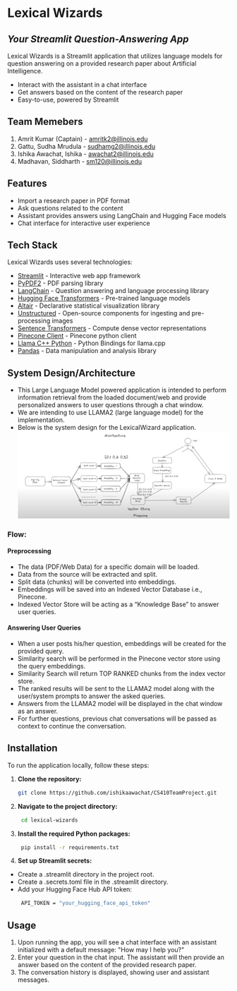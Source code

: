 # Lexical Wizards
## _Your Streamlit Question-Answering App_
Lexical Wizards is a Streamlit application that utilizes language models for question answering on a provided research paper about Artificial Intelligence.

- Interact with the assistant in a chat interface
- Get answers based on the content of the research paper
- Easy-to-use, powered by Streamlit

## Team Memebers
1. Amrit Kumar (Captain) - amritk2@illinois.edu
2. Gattu, Sudha Mrudula - sudhamg2@illinois.edu 
3. Ishika Awachat, Ishika - awachat2@illinois.edu 
4. Madhavan, Siddharth - sm120@illinois.edu 

## Features

- Import a research paper in PDF format
- Ask questions related to the content
- Assistant provides answers using LangChain and Hugging Face models
- Chat interface for interactive user experience

## Tech Stack

Lexical Wizards uses several technologies:

- [Streamlit](https://streamlit.io/) - Interactive web app framework
- [PyPDF2](https://pypi.org/project/PyPDF2/) - PDF parsing library
- [LangChain](https://pypi.org/project/langchain/) - Question answering and language processing library
- [Hugging Face Transformers](https://huggingface.co/models) - Pre-trained language models
- [Altair](https://altair-viz.github.io/) - Declarative statistical visualization library
- [Unstructured](https://pypi.org/project/unstructured/) - Open-source components for ingesting and pre-processing images
- [Sentence Transformers](https://pypi.org/project/sentence-transformers/) - Compute dense vector representations
- [Pinecone Client](https://pypi.org/project/pinecone-client/) - Pinecone python client
- [Llama C++ Python](https://pypi.org/project/llama-cpp-python/) - Python Bindings for llama.cpp
- [Pandas](https://pandas.pydata.org/) - Data manipulation and analysis library

## System Design/Architecture

- This Large Language Model powered application is intended to perform information retrieval from the loaded document/web and provide personalized answers to user questions through a chat window.
- We are intending to use LLAMA2 (large language model) for the implementation.
- Below is the system design for the LexicalWizard application.
![System Design](LexicalWizardSystemDesign.png)
### Flow:

#### Preprocessing

- The data (PDF/Web Data) for a specific domain will be loaded.
- Data from the source will be extracted and split.
- Split data (chunks) will be converted into embeddings.
- Embeddings will be saved into an Indexed Vector Database i.e., Pinecone.
- Indexed Vector Store will be acting as a “Knowledge Base” to answer user queries.

#### Answering User Queries

- When a user posts his/her question, embeddings will be created for the provided query.
- Similarity search will be performed in the Pinecone vector store using the query embeddings.
- Similarity Search will return TOP RANKED chunks from the index vector store.
- The ranked results will be sent to the LLAMA2 model along with the user/system prompts to answer the asked queries.
- Answers from the LLAMA2 model will be displayed in the chat window as an answer.
- For further questions, previous chat conversations will be passed as context to continue the conversation.

## Installation

To run the application locally, follow these steps:

1. **Clone the repository:**

   ```bash
   git clone https://github.com/ishikaawachat/CS410TeamProject.git
   ```
2. **Navigate to the project directory:**
   ```bash
    cd lexical-wizards
   ```
3. **Install the required Python packages:**
   ```bash
    pip install -r requirements.txt
   ```
4. **Set up Streamlit secrets:**
- Create a .streamlit directory in the project root.
- Create a .secrets.toml file in the .streamlit directory.
- Add your Hugging Face Hub API token:
   ```bash
    API_TOKEN = "your_hugging_face_api_token"
   ```
## Usage
1. Upon running the app, you will see a chat interface with an assistant initialized with a default message: "How may I help you?"
2. Enter your question in the chat input. The assistant will then provide an answer based on the content of the provided research paper.
3. The conversation history is displayed, showing user and assistant messages.

